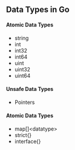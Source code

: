 ## Data Types in Go

#### Atomic Data Types

- string
- int
- int32
- int64
- uint
- uint32
- uint64

#### Unsafe Data Types

- Pointers

#### Atomic Data Types

- map\[\]\<datatype>
- strict{}
- interface{}

